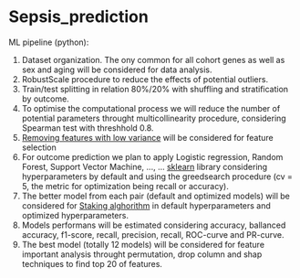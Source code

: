 # Sepsis_prediction

ML pipeline (python):
1. Dataset organization. The ony common for all cohort genes as well as sex and aging will be considered for data analysis.
2. RobustScale procedure to reduce the effects of potential outliers.
3. Train/test splitting in relation 80%/20% with shuffling and stratification by outcome.
4. To optimise the computational process we will reduce the number of potential parameters throught multicollinearity procedure, considering Spearman test with threshhold 0.8.
5. [Removing features with low variance](https://scikit-learn.org/stable/modules/feature_selection.html#removing-features-with-low-variance) will be considered for feature selection
6. For outcome prediction we plan to apply Logistic regression, Random Forest, Support Vector Machine, ..., ... [sklearn](https://scikit-learn.org/stable/supervised_learning.html#supervised-learning) library considering hyperparameters by default and using the greedsearch procedure (cv = 5, the metric for optimization being recall or accuracy).
7. The better model from each pair (default and optimized models) will be considered for [Staking alghorithm](https://scikit-learn.org/stable/modules/generated/sklearn.ensemble.StackingClassifier.html) in default hyperparameters and optimized hyperparameters.
8. Models performans will be estimated considering accuracy, ballanced accuracy, f1-score, recall, precision, recall, ROC-curve and PR-curve.
9. The best model (totally 12 models) will be considered for feature important analysis throught permutation, drop column and shap techniques to find top 20 of features.
  



